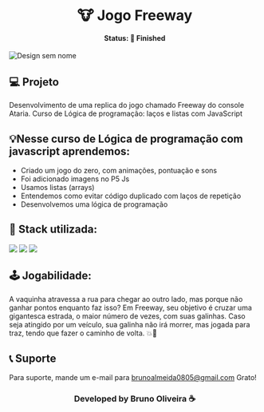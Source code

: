 <h1 align="center">🐮 Jogo Freeway </h1>
<h4 align="center"> Status: 🚀 Finished </h4>

![Design sem nome](https://user-images.githubusercontent.com/109918729/197415495-6b527d73-c39f-41ec-ad6e-5932535b63bb.gif)

## 💻 Projeto
Desenvolvimento de uma replica do jogo chamado Freeway do console Ataria. Curso de Lógica de programação: laços e listas com JavaScript

## 💡Nesse curso de Lógica de programação com javascript aprendemos:
- Criado um jogo do zero, com animações, pontuação e sons
- Foi adicionado imagens no P5 Js
- Usamos listas (arrays)
- Entendemos como evitar código duplicado com laços de repetição
- Desenvolvemos uma lógica de programação

## 🚀 Stack utilizada:
<div>
<img src="https://img.shields.io/badge/JavaScript-F7DF1E?style=for-the-badge&logo=javascript&logoColor=black"/>
<img src="https://img.shields.io/badge/HTML5-E34F26?style=for-the-badge&logo=html5&logoColor=white"/>
<img src="https://img.shields.io/badge/CSS3-1572B6?style=for-the-badge&logo=css3&logoColor=white"/>
</div>

## 🕹 Jogabilidade:
A vaquinha atravessa a rua para chegar ao outro lado, mas porque não ganhar pontos enquanto faz isso? Em Freeway, seu objetivo é cruzar uma gigantesca estrada, o maior número de vezes, com suas galinhas.
Caso seja atingido por um veículo, sua galinha não irá morrer, mas jogada para traz, tendo que fazer o caminho de volta. 💥🚗


## 📞 Suporte
Para suporte, mande um e-mail para brunoalmeida0805@gmail.com Grato!

<h3 align="center">Developed by Bruno Oliveira ☕</h3>






